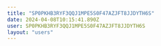 ```yaml
---
title: "SP0PKHB3RYF3QQJ1MPE5S0F47AZJFT8JJDYTH6S"
date: 2024-04-08T10:15:41.890Z
user: SP0PKHB3RYF3QQJ1MPE5S0F47AZJFT8JJDYTH6S
layout: "users"
---
```

    